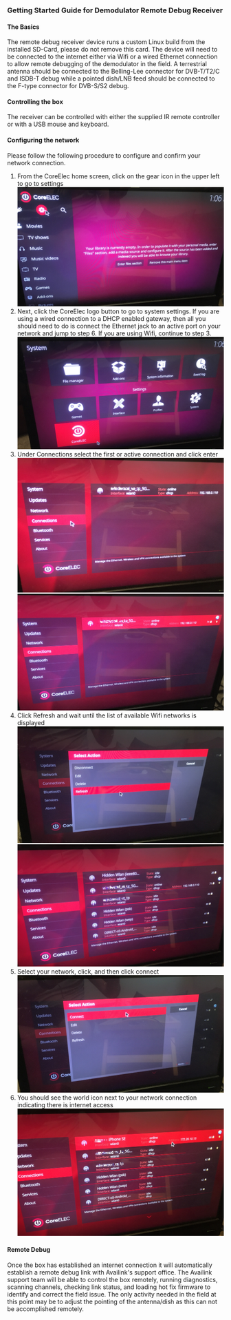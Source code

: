 ### Getting Started Guide for Demodulator Remote Debug Receiver

#### The Basics
The remote debug receiver device runs a custom Linux build from the installed SD-Card, please do not remove this card.
The device will need to be connected to the internet either via Wifi or a wired Ethernet connection to allow remote debugging
of the demodulator in the field. A terrestrial antenna should be connected to the Belling-Lee connector for DVB-T/T2/C and ISDB-T debug while a 
pointed dish/LNB feed should be connected to the F-type connector for DVB-S/S2 debug.

#### Controlling the box
The receiver can be controlled with either the supplied IR remote controller or with a USB mouse and keyboard.

#### Configuring the network
Please follow the following procedure to configure and confirm your network connection.

1. From the CoreElec home screen, click on the gear icon in the upper left to go to settings  
![Click Gear Icon For Settings](01_ClickGearsForSettings.JPG) 
2. Next, click the CoreElec logo button to go to system settings.  If you are using a wired connection to a DHCP enabled gateway, then all you should 
need to do is connect the Ethernet jack to an active port on your network and jump to step 6.  If you are using Wifi, continue to step 3.  
![Click CoreElec logo button for system settings](02_ClickCoreElecLogiButtonForSettings.JPG)
3. Under Connections select the first or active connection and click enter  
![Under connections](03_UnderConnections.JPG)
![Click existing Connection](04_ClickExistingConnection.JPG)
4. Click Refresh and wait until the list of available Wifi networks is displayed  
![Click refresh and wait](05_ClickRefreshAndWait.JPG)
![See available networks](06_SeeAvailableWifiConnectionsAndClicYours.JPG)
5. Select your network, click, and then click connect  
![click connect for your network](07_ClickConnect.JPG)
6. You should see the world icon next to your network connection indicating there is internet access  
![see the world icon indicating internet access](08_SeeTheWorldIconOnYurConnectionIndicatingInternetAccess.JPG)

#### Remote Debug
Once the box has established an internet connection it will automatically establish a remote debug link with Availink's support office.  The Availink
support team will be able to control the box remotely,  running diagnostics, scanning channels, checking link status, and loading hot fix firmware to 
identify and correct the field issue.  The only activity needed in the field at this point may be to adjust the pointing of the antenna/dish as this can
not be accomplished remotely.
